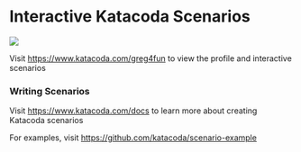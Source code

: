 # Interactive Katacoda Scenarios

[![](http://shields.katacoda.com/katacoda/greg4fun/count.svg)](https://www.katacoda.com/greg4fun "Get your profile on Katacoda.com")

Visit https://www.katacoda.com/greg4fun to view the profile and interactive scenarios

### Writing Scenarios
Visit https://www.katacoda.com/docs to learn more about creating Katacoda scenarios

For examples, visit https://github.com/katacoda/scenario-example

